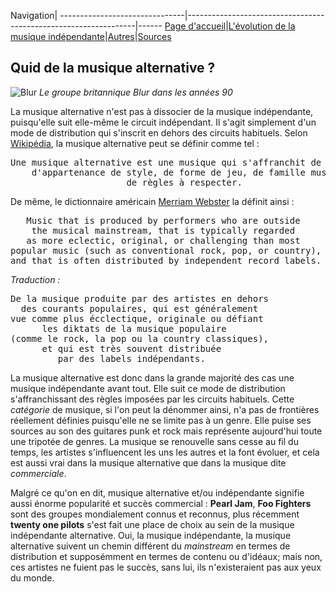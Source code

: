 Navigation|
-------------------------------|-----------------------------------------------------------------|------
[Page d'accueil](/indie-music/)|[L'évolution de la musique indépendante](./evolution)|[Autres](./autres)|[Sources](./sources)

## Quid de la musique alternative ?

![Blur](https://zupimages.net/up/21/43/c6gg.jpg)
*Le groupe britannique Blur dans les années 90*

La musique alternative n'est pas à dissocier de la musique indépendante, puisqu'elle suit elle-même le circuit indépendant. Il s'agit simplement d'un mode de distribution qui s'inscrit en dehors des circuits habituels. Selon [Wikipédia](https://fr.wikipedia.org/wiki/Musique_alternative), la musique alternative peut se définir comme tel :

<pre>
Une musique alternative est une musique qui s'affranchit de tout type
    d'appartenance de style, de forme de jeu, de famille musicale,
                      de règles à respecter.
</pre>

De même, le dictionnaire américain [Merriam Webster](https://www.merriam-webster.com/dictionary/alternative%20music) la définit ainsi :

<pre>
   Music that is produced by performers who are outside
    the musical mainstream, that is typically regarded 
   as more eclectic, original, or challenging than most
popular music (such as conventional rock, pop, or country),
and that is often distributed by independent record labels.
</pre>
*Traduction :*
<pre>
De la musique produite par des artistes en dehors
  des courants populaires, qui est généralement
vue comme plus écclectique, originale ou défiant
      les diktats de la musique populaire
(comme le rock, la pop ou la country classiques),
      et qui est très souvent distribuée
         par des labels indépendants.
</pre>

La musique alternative est donc dans la grande majorité des cas une musique indépendante avant tout. Elle suit ce mode de distribution s'affranchissant des règles imposées par les circuits habituels. Cette *catégorie* de musique, si l'on peut la dénommer ainsi, n'a pas de frontières réellement définies puisqu'elle ne se limite pas à un genre. Elle puise ses sources au son des guitares punk et rock mais représente aujourd'hui toute une tripotée de genres. La musique se renouvelle sans cesse au fil du temps, les artistes s'influencent les uns les autres et la font évoluer, et cela est aussi vrai dans la musique alternative que dans la musique dite *commerciale*.

Malgré ce qu'on en dit, musique alternative et/ou indépendante signifie aussi énorme popularité et succès commercial : **Pearl Jam**, **Foo Fighters** sont des groupes mondialement connus et reconnus, plus récemment **twenty one pilots** s'est fait une place de choix au sein de la musique indépendante alternative. Oui, la musique indépendante, la musique alternative suivent un chemin différent du *mainstream* en termes de distribution et supposémment en termes de contenu ou d'idéaux; mais non, ces artistes ne fuient pas le succès, sans lui, ils n'existeraient pas aux yeux du monde.
